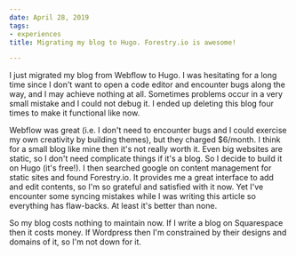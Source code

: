 ```yaml
---
date: April 28, 2019
tags:
- experiences
title: Migrating my blog to Hugo. Forestry.io is awesome!

---
```

I just migrated my blog from Webflow to Hugo. I was hesitating for a long time since I don't want to open a code editor and encounter bugs along the way, and I may achieve nothing at all. Sometimes problems occur in a very small mistake and I could not debug it. I ended up deleting this blog four times to make it functional like now.

Webflow was great (i.e. I don't need to encounter bugs and I could exercise my own creativity by building themes), but they charged $6/month. I think for a small blog like mine then it's not really worth it. Even big websites are static, so I don't need complicate things if it's a blog. So I decide to build it on Hugo (it's free!). I then searched google on content management for static sites and found Forestry.io. It provides me a great interface to add and edit contents, so I'm so grateful and satisfied with it now. Yet I've encounter some syncing mistakes while I was writing this article so everything has flaw-backs. At least it's better than none.

So my blog costs nothing to maintain now. If I write a blog on Squarespace then it costs money. If Wordpress then I'm constrained by their designs and domains of it, so I'm not down for it.